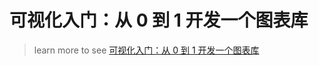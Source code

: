# 可视化入门：从 0 到 1 开发一个图表库
> learn more to see [可视化入门：从 0 到 1 开发一个图表库](https://juejin.cn/book/7031893648145186824/section/7031893648199401508)
